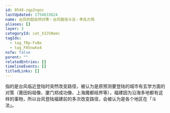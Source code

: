 ```yaml
---
id: 0548-zqp2ngoc
lastUpdated: 1754633624
name: 台风的超自然对策・台风路径斗法・李氏力场
aliases: []
layer: 3
categoryId: cat_X3JSNomc
tagIds:
  - tag_fRp-FvBe
  - tag_F0Snwko4
nsfw: false
parent: ""
relatedEntries: []
timelineEvents: []
titledLinks: []
---
```


指的是台风临近登陆时突然改变路径，被认为是原预测要登陆的城市有玄学方面的对策（莆田妈祖像、厦门郑成功像、上海魔都结界等），福建因为沿海多地都有这样的事物，所以台风登陆福建前的多次改变路径，会被认为是各个地区在「斗法」。